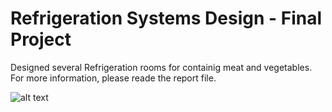 # Refrigeration Systems Design - Final Project
Designed several Refrigeration rooms for containig meat and vegetables.
For more information, please reade the report file.

![alt text](https://github.com/MoFattahi/Python_Scripts/Refrigeration_FinalProject/img1.png)

